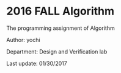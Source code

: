 # 2016 FALL Algorithm                                                                     
The programming assignment of Algorithm 

Author: yochi

Department: Design and Verification lab

Last update: 01/30/2017
